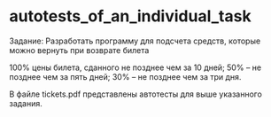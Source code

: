 # autotests_of_an_individual_task
Задание:
Разработать программу для подсчета средств, которые можно вернуть при  возврате билета

100%  цены билета, сданного не позднее чем за 10 дней;
50% – не позднее чем за пять дней;
       30% – не позднее чем за три дня.
       
В файле tickets.pdf представлены автотесты для выше указанного задания.
